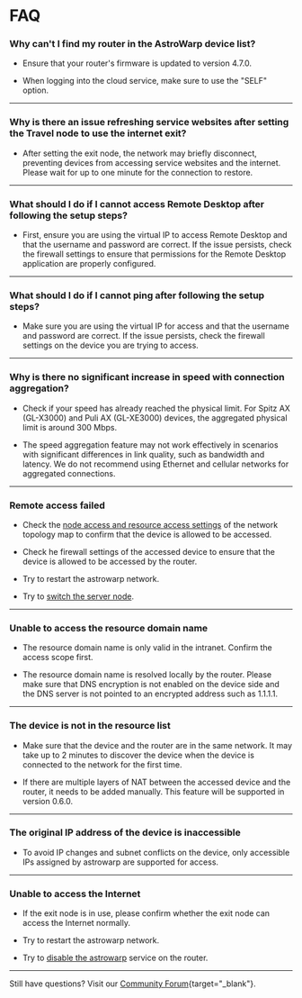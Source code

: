 # FAQ

### **Why can't I find my router in the AstroWarp device list?**

* Ensure that your router's firmware is updated to version 4.7.0.

* When logging into the cloud service, make sure to use the "SELF" option.

---

### **Why is there an issue refreshing service websites after setting the Travel node to use the internet exit?**

* After setting the exit node, the network may briefly disconnect, preventing devices from accessing service websites and the internet. Please wait for up to one minute for the connection to restore.

---

### **What should I do if I cannot access Remote Desktop after following the setup steps?**

* First, ensure you are using the virtual IP to access Remote Desktop and that the username and password are correct. If the issue persists, check the firewall settings to ensure that permissions for the Remote Desktop application are properly configured.
  
---

### **What should I do if I cannot ping after following the setup steps?**

* Make sure you are using the virtual IP for access and that the username and password are correct. If the issue persists, check the firewall settings on the device you are trying to access.


---

### **Why is there no significant increase in speed with connection aggregation?**

* Check if your speed has already reached the physical limit. For Spitz AX (GL-X3000) and Puli AX (GL-XE3000) devices, the aggregated physical limit is around 300 Mbps.

* The speed aggregation feature may not work effectively in scenarios with significant differences in link quality, such as bandwidth and latency. We do not recommend using Ethernet and cellular networks for aggregated connections.

---

### **Remote access failed**

* Check the [node access and resource access settings](../quick_start/index.md/#access-permission-settings) of the network topology map to confirm that the device is allowed to be accessed.

* Check he firewall settings of the accessed device to ensure that the device is allowed to be accessed by the router.

* Try to restart the astrowarp network.

* Try to [switch the server node](../quick_start/index.md/#switch-cloud-node-location).

---

### **Unable to access the resource domain name**

* The resource domain name is only valid in the intranet. Confirm the access scope first.

* The resource domain name is resolved locally by the router. Please make sure that DNS encryption is not enabled on the device side and the DNS server is not pointed to an encrypted address such as 1.1.1.1.

---

### **The device is not in the resource list**

* Make sure that the device and the router are in the same network. It may take up to 2 minutes to discover the device when the device is connected to the network for the first time.

* If there are multiple layers of NAT between the accessed device and the router, it needs to be added manually. This feature will be supported in version 0.6.0.

---

### **The original IP address of the device is inaccessible**

* To avoid IP changes and subnet conflicts on the device, only accessible IPs assigned by astrowarp are supported for access.

---

### **Unable to access the Internet**

* If the exit node is in use, please confirm whether the exit node can access the Internet normally.

* Try to restart the astrowarp network.

* Try to [disable the astrowarp](../quick_start/index.md/#disable-astrowarp-services) service on the router.

---

Still have questions? Visit our [Community Forum](https://forum.gl-inet.com){target="_blank"}.
